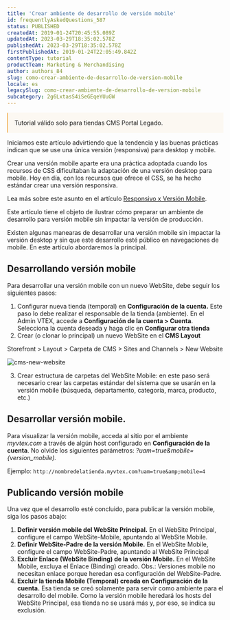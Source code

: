 ```yaml
---
title: 'Crear ambiente de desarrollo de versión mobile'
id: frequentlyAskedQuestions_587
status: PUBLISHED
createdAt: 2019-01-24T20:45:55.089Z
updatedAt: 2023-03-29T18:35:02.578Z
publishedAt: 2023-03-29T18:35:02.578Z
firstPublishedAt: 2019-01-24T22:05:49.842Z
contentType: tutorial
productTeam: Marketing & Merchandising
author: authors_84
slug: como-crear-ambiente-de-desarrollo-de-version-mobile
locale: es
legacySlug: como-crear-ambiente-de-desarrollo-de-version-mobile
subcategory: 2g6LxtasS4iSeGEqeYUuGW
---
```


<div style="background-color:#FCF8F2; border-left: 2px solid #F0AD4E; border-top-left-radius: 2px; border-bottom-left-radius: 2px; padding: 15px; margin-bottom: 10px">
Tutorial válido solo para tiendas CMS Portal Legado.
</div>

Iniciamos este artículo advirtiendo que la tendencia y las buenas prácticas indican que se use una única versión (responsiva) para desktop y mobile. 

Crear una versión mobile aparte era una práctica adoptada cuando los recursos de CSS dificultaban la adaptación de una versión desktop para mobile. Hoy en día, con los recursos que ofrece el CSS, se ha hecho estándar crear una versión responsiva. 

Lea más sobre este asunto en el artículo [Responsivo x Versión Mobile](/es/tutorial/responsivo-x-version-mobile).

Este artículo tiene el objeto de ilustrar cómo preparar un ambiente de desarrollo para versión mobile sin impactar la versión de producción.

Existen algunas manearas de desarrollar una versión mobile sin impactar la versión desktop y sin que este desarrollo esté público en navegaciones de mobile. En este artículo abordaremos la principal.

## Desarrollando versión mobile

Para desarrollar una versión mobile con un nuevo WebSite, debe seguir los siguientes pasos:

1. Configurar nueva tienda (temporal) en **Configuración de la cuenta.** Este paso lo debe realizar el responsable de la tienda (ambiente). En el Admin VTEX, accede a __Configuración de la cuenta > Cuenta__. Selecciona la cuenta deseada y haga clic en **Configurar otra tienda**
2. Crear (o clonar lo principal) un nuevo WebSite en el **CMS Layout**

Storefront > Layout > Carpeta de CMS > Sites and Channels > New Website

![cms-new-website](//images.ctfassets.net/alneenqid6w5/62XyLdvzwsQaESok6EmUG8/e8a4597bed1e50d5ce24f350d46be96b/New_website.png)

3. Crear estructura de carpetas del WebSite Mobile: en este paso será necesario crear las carpetas estándar del sistema que se usarán en la versión mobile (búsqueda, departamento, categoría, marca, producto, etc.)

## Desarrollar versión mobile.

Para visualizar la versión mobile, acceda al sitio por el ambiente _myvtex.com_ a través de algún host configurado en **Configuración de la cuenta**. No olvide los siguientes parámetros: _?uam=true&amp;mobile={version\_mobile)._ 

Ejemplo: `http://nombredelatienda.myvtex.com?uam=true&amp;mobile=4`

## Publicando versión mobile

Una vez que el desarrollo esté concluido, para publicar la versión mobile, siga los pasos abajo:

1. __Definir versión mobile del WebSite Principal.__ En el WebSite Principal, configure el campo WebSite-Mobile, apuntando al WebSite Mobile.
2. __Definir WebSite-Padre de la versión Mobile.__ En el WebSite Mobile, configure el campo WebSite-Padre, apuntando al WebSite Principal
3. __Excluir Enlace (WebSite Binding) de la versión Mobile.__ En el WebSite Mobile, excluya el Enlace (Binding) creado. Obs.: Versiones mobile no necesitan enlace porque heredan esa configuración del WebSite-Padre.
4. __Excluir la tienda Mobile (Temporal) creada en Configuración de la cuenta.__ Esa tienda se creó solamente para servir como ambiente para el desarrollo del mobile. Como la versión mobile heredará los hosts del WebSite Principal, esa tienda no se usará más y, por eso, se indica su exclusión.
